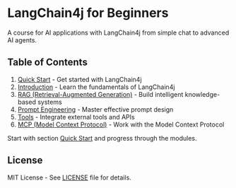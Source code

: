 # LangChain4j for Beginners

A course for AI applications with LangChain4j from simple chat to advanced AI agents.

## Table of Contents

1. [Quick Start](00-quick-start/) - Get started with LangChain4j
2. [Introduction](01-introduction/) - Learn the fundamentals of LangChain4j
3. [RAG (Retrieval-Augmented Generation)](02-rag/) - Build intelligent knowledge-based systems
4. [Prompt Engineering](03-prompt-engineering/) - Master effective prompt design
5. [Tools](04-tools/) - Integrate external tools and APIs
6. [MCP (Model Context Protocol)](05-mcp/) - Work with the Model Context Protocol

Start with section [Quick Start](00-quick-start/) and progress through the modules.

## License

MIT License - See [LICENSE](LICENSE) file for details.